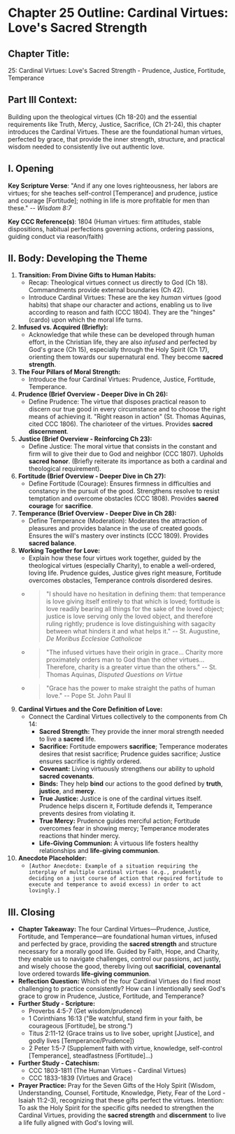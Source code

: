 # Chapter 25 Outline: Cardinal Virtues: Love's Sacred Strength

## Chapter Title:
25: Cardinal Virtues: Love's Sacred Strength - Prudence, Justice, Fortitude, Temperance

## Part III Context:
Building upon the theological virtues (Ch 18-20) and the essential requirements like Truth, Mercy, Justice, Sacrifice, (Ch 21-24), this chapter introduces the Cardinal Virtues. These are the foundational human virtues, perfected by grace, that provide the inner strength, structure, and practical wisdom needed to consistently live out authentic love.

## I. Opening

**Key Scripture Verse**: "And if any one loves righteousness, her labors are virtues; for she teaches self-control [Temperance] and prudence, justice and courage [Fortitude]; nothing in life is more profitable for men than these." -- _Wisdom 8:7_

**Key CCC Reference(s)**: 1804 (Human virtues: firm attitudes, stable dispositions, habitual perfections governing actions, ordering passions, guiding conduct via reason/faith)

## II. Body: Developing the Theme

1.  **Transition: From Divine Gifts to Human Habits:**
    *   Recap: Theological virtues connect us directly to God (Ch 18). Commandments provide external boundaries (Ch 42).
    *   Introduce Cardinal Virtues: These are the key *human* virtues (good habits) that shape our character and actions, enabling us to live according to reason and faith (CCC 1804). They are the "hinges" (cardo) upon which the moral life turns.
2.  **Infused vs. Acquired (Briefly):**
    *   Acknowledge that while these can be developed through human effort, in the Christian life, they are also *infused* and perfected by God's grace (Ch 15), especially through the Holy Spirit (Ch 17), orienting them towards our supernatural end. They become **sacred strength**.
3.  **The Four Pillars of Moral Strength:**
    *   Introduce the four Cardinal Virtues: Prudence, Justice, Fortitude, Temperance.
4.  **Prudence (Brief Overview - Deeper Dive in Ch 26):**
    *   Define Prudence: The virtue that disposes practical reason to discern our true good in every circumstance and to choose the right means of achieving it. "Right reason in action" (St. Thomas Aquinas, cited CCC 1806). The charioteer of the virtues. Provides **sacred discernment**.
5.  **Justice (Brief Overview - Reinforcing Ch 23):**
    *   Define Justice: The moral virtue that consists in the constant and firm will to give their due to God and neighbor (CCC 1807). Upholds **sacred honor**. (Briefly reiterate its importance as both a cardinal and theological requirement).
6.  **Fortitude (Brief Overview - Deeper Dive in Ch 27):**
    *   Define Fortitude (Courage): Ensures firmness in difficulties and constancy in the pursuit of the good. Strengthens resolve to resist temptation and overcome obstacles (CCC 1808). Provides **sacred courage** for **sacrifice**.
7.  **Temperance (Brief Overview - Deeper Dive in Ch 28):**
    *   Define Temperance (Moderation): Moderates the attraction of pleasures and provides balance in the use of created goods. Ensures the will's mastery over instincts (CCC 1809). Provides **sacred balance**.
8.  **Working Together for Love:**
    *   Explain how these four virtues work together, guided by the theological virtues (especially Charity), to enable a well-ordered, loving life. Prudence guides, Justice gives right measure, Fortitude overcomes obstacles, Temperance controls disordered desires.
    *   > "I should have no hesitation in defining them: that temperance is love giving itself entirely to that which is loved; fortitude is love readily bearing all things for the sake of the loved object; justice is love serving only the loved object, and therefore ruling rightly; prudence is love distinguishing with sagacity between what hinders it and what helps it." -- St. Augustine, *De Moribus Ecclesiae Catholicae*
    *   > "The infused virtues have their origin in grace... Charity more proximately orders man to God than the other virtues... Therefore, charity is a greater virtue than the others." -- St. Thomas Aquinas, *Disputed Questions on Virtue*
    *   > "Grace has the power to make straight the paths of human love." -- Pope St. John Paul II
9.  **Cardinal Virtues and the Core Definition of Love:**
    *   Connect the Cardinal Virtues collectively to the components from Ch 14:
        *   **Sacred Strength:** They provide the inner moral strength needed to live a **sacred** life.
        *   **Sacrifice:** Fortitude empowers **sacrifice**; Temperance moderates desires that resist sacrifice; Prudence guides sacrifice; Justice ensures sacrifice is rightly ordered.
        *   **Covenant:** Living virtuously strengthens our ability to uphold **sacred covenants**.
        *   **Binds:** They help **bind** our actions to the good defined by **truth**, **justice**, and **mercy**.
        *   **True Justice:** Justice is one of the cardinal virtues itself. Prudence helps discern it, Fortitude defends it, Temperance prevents desires from violating it.
        *   **True Mercy:** Prudence guides merciful action; Fortitude overcomes fear in showing mercy; Temperance moderates reactions that hinder mercy.
        *   **Life-Giving Communion:** A virtuous life fosters healthy relationships and **life-giving communion**.
10. **Anecdote Placeholder:**
    *   `[Author Anecdote: Example of a situation requiring the interplay of multiple cardinal virtues (e.g., prudently deciding on a just course of action that required fortitude to execute and temperance to avoid excess) in order to act lovingly.]`

## III. Closing

*   **Chapter Takeaway:** The four Cardinal Virtues—Prudence, Justice, Fortitude, and Temperance—are foundational human virtues, infused and perfected by grace, providing the **sacred strength** and structure necessary for a morally good life. Guided by Faith, Hope, and Charity, they enable us to navigate challenges, control our passions, act justly, and wisely choose the good, thereby living out **sacrificial**, **covenantal** love ordered towards **life-giving communion**.
*   **Reflection Question:** Which of the four Cardinal Virtues do I find most challenging to practice consistently? How can I intentionally seek God's grace to grow in Prudence, Justice, Fortitude, and Temperance?
*   **Further Study - Scripture:**
    *   Proverbs 4:5-7 (Get wisdom/prudence)
    *   1 Corinthians 16:13 ("Be watchful, stand firm in your faith, be courageous [Fortitude], be strong.")
    *   Titus 2:11-12 (Grace trains us to live sober, upright [Justice], and godly lives [Temperance/Prudence])
    *   2 Peter 1:5-7 (Supplement faith with virtue, knowledge, self-control [Temperance], steadfastness [Fortitude]...)
*   **Further Study - Catechism:**
    *   CCC 1803-1811 (The Human Virtues - Cardinal Virtues)
    *   CCC 1833-1839 (Virtues and Grace)
*   **Prayer Practice:** Pray for the Seven Gifts of the Holy Spirit (Wisdom, Understanding, Counsel, Fortitude, Knowledge, Piety, Fear of the Lord - Isaiah 11:2-3), recognizing that these gifts perfect the virtues. Intention: To ask the Holy Spirit for the specific gifts needed to strengthen the Cardinal Virtues, providing the **sacred strength** and **discernment** to live a life fully aligned with God's loving will.

